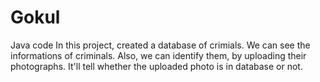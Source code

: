 # Gokul
Java code
In this project, created a database of  crimials. 
We can see the informations of criminals.
Also, we can identify them, by uploading their photographs. It'll tell whether the uploaded photo is in database or not.
